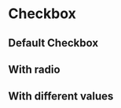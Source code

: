 <script setup>
import CheckboxExample from './checkbox/examples/CheckboxExample.vue'
import CheckboxValueExample from './checkbox/examples/CheckboxValueExample.vue'
import RadioExample from './checkbox/examples/RadioExample.vue'
</script>

# Checkbox

## Default Checkbox
<CheckboxExample />

## With radio
<RadioExample />

## With different values
<CheckboxValueExample />